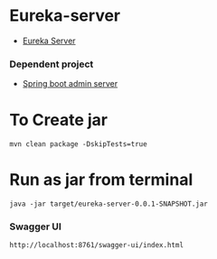 # Eureka-server 

* [Eureka Server](http://localhost:8761)


### Dependent project

* [Spring boot admin server](https://github.com/M-Thirumal/spring-boot-admin-server)

# To Create jar

	mvn clean package -DskipTests=true

# Run as jar from terminal

	java -jar target/eureka-server-0.0.1-SNAPSHOT.jar

	
### Swagger UI

	http://localhost:8761/swagger-ui/index.html
	